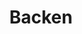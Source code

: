 ---
title: Backen
description: Süße frisch gebackene Kuchen, Torten, Teilchen und vieles mehr
image: backen.jpg

# Badge style
style:
    background: "#D2691E" # Zimtbraun 
    color: "#fff"
---